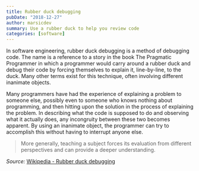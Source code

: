 ```yaml
---
title: Rubber duck debugging
pubDate: "2018-12-27"
author: marsicdev
summary: Use a rubber duck to help you review code
categories: [software]
---
```


In software engineering, rubber duck debugging is a method of debugging code. The name is a reference to a story in the book The Pragmatic Programmer in which a programmer would carry around a rubber duck and debug their code by forcing themselves to explain it, line-by-line, to the duck. Many other terms exist for this technique, often involving different inanimate objects.

Many programmers have had the experience of explaining a problem to someone else, possibly even to someone who knows nothing about programming, and then hitting upon the solution in the process of explaining the problem. In describing what the code is supposed to do and observing what it actually does, any incongruity between these two becomes apparent. By using an inanimate object, the programmer can try to accomplish this without having to interrupt anyone else.

> More generally, teaching a subject forces its evaluation from different perspectives and can provide a deeper understanding.

_Source:_ [Wikipedia - Rubber duck debugging](https://en.wikipedia.org/wiki/Rubber_duck_debugging)
